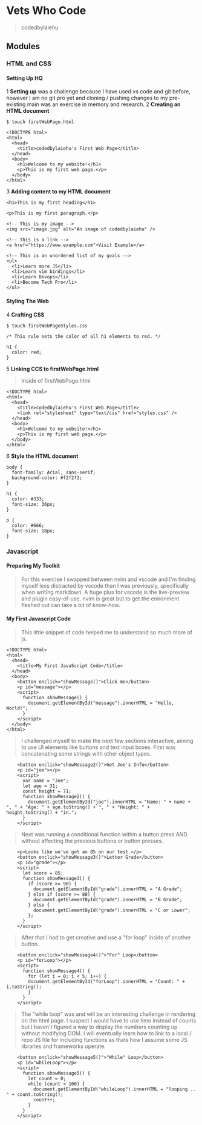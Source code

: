 # Vets Who Code 
> codedbylaiehu

## Modules

### HTML and CSS
#### Setting Up HQ

 1 **Setting up** was a challenge because I have used vs code and git before, however I am no git pro yet and cloning / pushing changes to my pre-existing main was an exercise in memory and research. 
 2 **Creating an HTML document**

```
$ touch firstWebPage.html
```

```
<!DOCTYPE html>
<html>
  <head>
    <title>codedbylaiehu's First Web Page</title>
  </head>
  <body>
    <h1>Welcome to my website!</h1>
    <p>This is my first web page.</p>
  </body>
</html>
```

 3 **Adding content to my HTML document**

```
<h1>This is my first heading</h1>

<p>This is my first paragraph.</p>

<!-- This is my image -->
<img src="image.jpg" alt="An image of codedbylaiehu" />

<!-- This is a link -->
<a href="https://www.example.com">Visit Example</a>

<!-- This is an unordered list of my goals -->
<ul>
  <li>Learn more JS</li>
  <li>Learn vim bindings</li>
  <li>Learn Devops</li>
  <li>Become Tech Pro</li>
</ul>
```
#### Styling The Web
 4 **Crafting CSS**

```
$ touch firstWebPageStyles.css
```

```
/* This rule sets the color of all h1 elements to red. */

h1 {
  color: red;
}
```

 5 **Linking CCS to firstWebPage.html**

> Inside of firstWebPage.html

```
<!DOCTYPE html>
<html>
  <head>
    <title>codedbylaiehu's First Web Page</title>
    <link rel="stylesheet" type="text/css" href="styles.css" />
  </head>
  <body>
    <h1>Welcome to my website!</h1>
    <p>This is my first web page.</p>
  </body>
</html>
```

 6 **Style the HTML document**

```
body {
  font-family: Arial, sans-serif;
  background-color: #f2f2f2;
}

h1 {
  color: #333;
  font-size: 36px;
}

p {
  color: #666;
  font-size: 18px;
}
```
### Javascript
#### Preparing My Toolkit

> For this exercise I swapped between nvim and vscode and I'm finding myself less distracted by vscode than I was previously, specifically when writing markdown. A huge plus for vscode is the live-preview and plugin easy-of-use. nvim is great but to get the enironment fleshed out can take a bit of know-how.

#### My First Javascript Code 

> This little snippet of code helped me to understand so much more of js.
```
<!DOCTYPE html>
<html>
  <head>
    <title>My First JavaScript Code</title>
  </head>
  <body>
    <button onclick="showMessage()">Click me</button>
    <p id="message"></p>
    <script>
      function showMessage() {
        document.getElementById("message").innerHTML = "Hello, World!";
      }
    </script>
  </body>
</html>
```

> I challenged myself to make the next few sections interactive, aiming to use UI elements like buttons and text input boxes. First was concatenating some strings with other object types.

```
    <button onclick="showMessage2()">Get Joe's Info</button>
    <p id="joe"></p>
    <script>
      var name = "Joe";
      let age = 31;
      const height = 71;
      function showMessage2() {
        document.getElementById("joe").innerHTML = "Name: " + name + ", " + "Age: " + age.toString() + ", " + "Height: " + height.toString() + "in.";
      }
    </script>
```

> Next was running a conditional function within a button press AND without affecting the previous buttons or button presses.

```
    <p>Looks like we've got an 85 on our test.</p>
    <button onclick="showMessage3()">Letter Grade</button>
    <p id="grade"></p>
    <script>
      let score = 85;
      function showMessage3() {
        if (score >= 90) {
          document.getElementById("grade").innerHTML = "A Grade";
        } else if (score >= 80) {
          document.getElementById("grade").innerHTML = "B Grade";
        } else {
          document.getElementById("grade").innerHTML = "C or Lower";
        };
      }
    </script>
```

> After that I had to get creative and use a "for loop" inside of another button.

```
    <button onclick="showMessage4()">"For" Loop</button>
    <p id="forLoop"></p>
    <script>
      function showMessage4() {
        for (let i = 0; i < 5; i++) {
        document.getElementById("forLoop").innerHTML = "Count: " + i.toString();
        }
      }
    </script>
```

> The "while loop" was and will be an interesting challenge in rendering on the html page. I suspect I would have to use time instead of counts but I haven't figured a way to display the numbers counting up without modifying DOM. I will eventually learn how to link to a local / repo JS file for including functions as thats how I assume some JS libraries and frameworks operate.

```
    <button onclick="showMessage5()">"While" Loop</button>
    <p id="whileLoop"></p>
    <script>
      function showMessage5() {
        let count = 0;
        while (count < 100) {
          document.getElementById("whileLoop").innerHTML = "looping... " + count.toString();
          count++;
        }
      }
    </script>
```